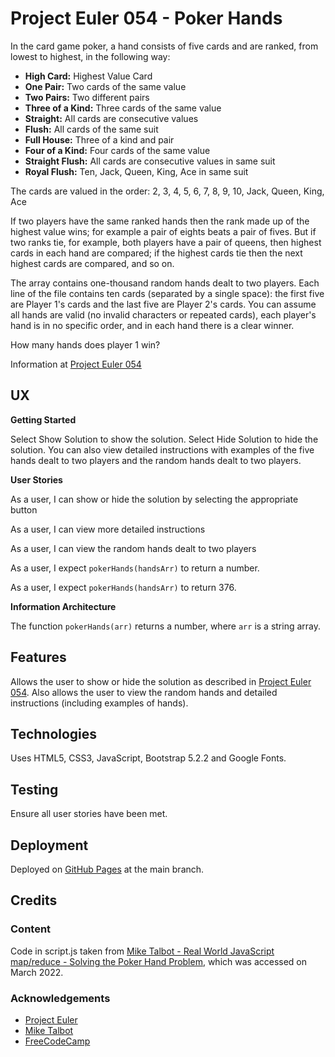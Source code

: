 # Project Euler 054 - Poker Hands

In the card game poker, a hand consists of five cards and are ranked, from lowest to highest, in the following way:

- **High Card:** Highest Value Card
- **One Pair:** Two cards of the same value
- **Two Pairs:** Two different pairs
- **Three of a Kind:** Three cards of the same value
- **Straight:** All cards are consecutive values
- **Flush:** All cards of the same suit
- **Full House:** Three of a kind and pair
- **Four of a Kind:** Four cards of the same value
- **Straight Flush:** All cards are consecutive values in same suit
- **Royal Flush:** Ten, Jack, Queen, King, Ace in same suit

The cards are valued in the order:
2, 3, 4, 5, 6, 7, 8, 9, 10, Jack, Queen, King, Ace

If two players have the same ranked hands then the rank made up of the highest value wins; for example a pair of eights beats a pair of fives.  But if two ranks tie, for example, both players have a pair of queens, then highest cards in each hand are compared; if the highest cards tie then the next highest cards are compared, and so on.

The array contains one-thousand random hands dealt to two players.  Each line of the file contains ten cards (separated by a single space): the first five are Player 1's cards and the last five are Player 2's cards.  You can assume all hands are valid (no invalid characters or repeated cards), each player's hand is in no specific order, and in each hand there is a clear winner.

How many hands does player 1 win?

Information at [Project Euler 054](https://projecteuler.net/problem=54)

## UX

**Getting Started**

Select Show Solution to show the solution.  Select Hide Solution to hide the solution.  You can also view detailed instructions with examples of the five hands dealt to two players and the random hands dealt to two players.

**User Stories**

As a user, I can show or hide the solution by selecting the appropriate button

As a user, I can view more detailed instructions

As a user, I can view the random hands dealt to two players

As a user, I expect `pokerHands(handsArr)` to return a number.

As a user, I expect `pokerHands(handsArr)` to return 376.

**Information Architecture**

The function `pokerHands(arr)` returns a number, where `arr` is a string array.

## Features

Allows the user to show or hide the solution as described in [Project Euler 054](https://projecteuler.net/problem=54).  Also allows the user to view the random hands and detailed instructions (including examples of hands).

## Technologies

Uses HTML5, CSS3, JavaScript, Bootstrap 5.2.2 and Google Fonts.

## Testing

Ensure all user stories have been met.

## Deployment

Deployed on [GitHub Pages](https://derektypist.github.io/project-euler-054) at the main branch.

## Credits

### Content

Code in script.js taken from [Mike Talbot - Real World JavaScript map/reduce - Solving the Poker Hand Problem](https://dev.to/miketalbot/real-world-javascript-map-reduce-solving-the-poker-hand-problem-3eie), which was accessed on March 2022.

### Acknowledgements

- [Project Euler](https://projecteuler.net)
- [Mike Talbot](https://dev.to/miketalbot/real-world-javascript-map-reduce-solving-the-poker-hand-problem-3eie)
- [FreeCodeCamp](https://www.freecodecamp.org)